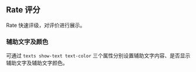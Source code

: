 <div class="demo-header">
<p class="overviewicon">
  <span class="wapi-ui-alert"/>
</p>

## Rate 评分

<nova-uxlink widget-name="Rate"></nova-uxlink>

Rate 快速评级，对评价进行展示。
</div>

### 辅助文字及颜色

可通过 `texts show-text text-color` 三个属性分别设置辅助文字内容、是否显示辅助文字及辅助文字颜色。

<nova-demo-view link="rate/texts-and-text-color.vue"></nova-demo-view>

<br />
